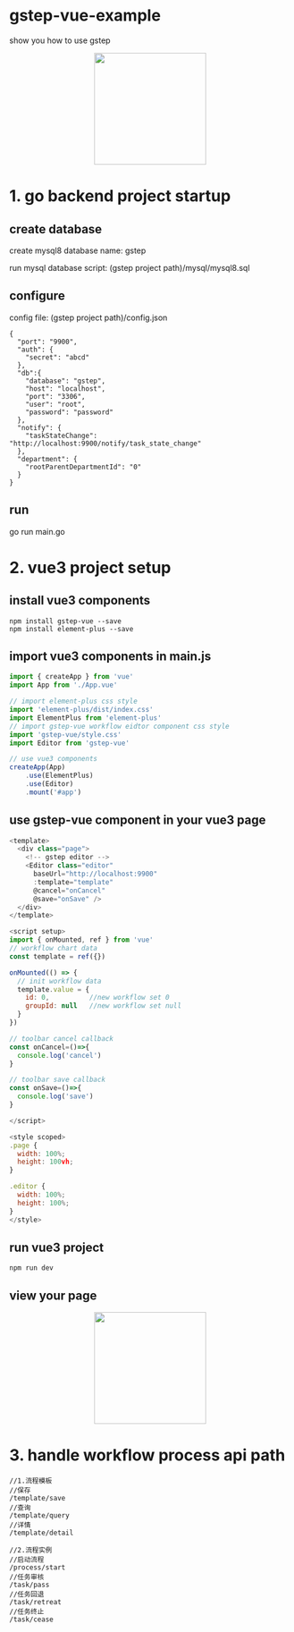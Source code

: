 # gstep-vue-example
show you how to use gstep

<p align="center">
    <img width="200" height="200" src="https://www.bqdnao.com/faceroop-static/gstep_logo.png">
</p>

# 1. go backend project startup
## create database
create mysql8 database name: gstep

run mysql database script: (gstep project path)/mysql/mysql8.sql

## configure
config file: (gstep project path)/config.json
```
{
  "port": "9900",
  "auth": {
    "secret": "abcd"
  },
  "db":{
    "database": "gstep",
    "host": "localhost",
    "port": "3306",
    "user": "root",
    "password": "password"
  },
  "notify": {
    "taskStateChange": "http://localhost:9900/notify/task_state_change"
  },
  "department": {
    "rootParentDepartmentId": "0"
  }
}
```

## run
go run main.go



# 2. vue3 project setup
## install vue3 components
```
npm install gstep-vue --save
npm install element-plus --save
```

## import vue3 components in main.js
```js
import { createApp } from 'vue'
import App from './App.vue'

// import element-plus css style
import 'element-plus/dist/index.css'
import ElementPlus from 'element-plus'
// import gstep-vue workflow eidtor component css style
import 'gstep-vue/style.css'
import Editor from 'gstep-vue'

// use vue3 components
createApp(App)
    .use(ElementPlus)
    .use(Editor)
    .mount('#app')
```

## use gstep-vue component in your vue3 page
```js
<template>
  <div class="page">
    <!-- gstep editor -->
    <Editor class="editor" 
      baseUrl="http://localhost:9900" 
      :template="template"
      @cancel="onCancel"
      @save="onSave" />
  </div>
</template>

<script setup>
import { onMounted, ref } from 'vue'
// workflow chart data
const template = ref({})

onMounted(() => {
  // init workflow data
  template.value = {
    id: 0,          //new workflow set 0
    groupId: null   //new workflow set null
  }
})

// toolbar cancel callback
const onCancel=()=>{
  console.log('cancel')
}

// toolbar save callback
const onSave=()=>{
  console.log('save')
}

</script>

<style scoped>
.page {
  width: 100%;
  height: 100vh;
}

.editor {
  width: 100%;
  height: 100%;
}
</style>
```

## run vue3 project
```
npm run dev
```

## view your page
<p align="center">
    <img width="200" height="200" src="https://www.bqdnao.com/faceroop-static/gstep_vue.jpeg">
</p>

# 3. handle workflow process api path
    //1.流程模板
    //保存
    /template/save
    //查询
    /template/query
    //详情
    /template/detail
    
    //2.流程实例
    //启动流程
    /process/start
    //任务审核
    /task/pass
    //任务回退
    /task/retreat
    //任务终止
    /task/cease